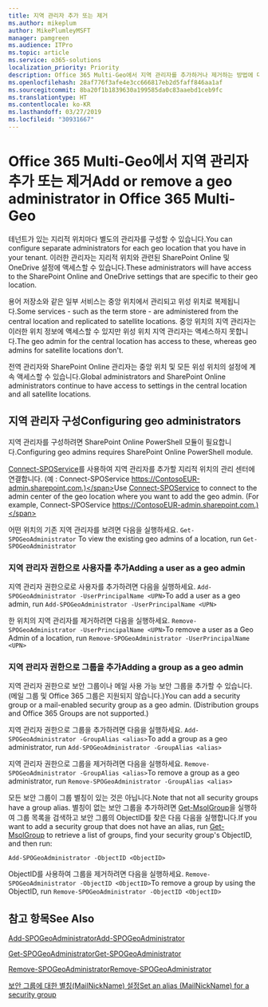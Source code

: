 ```yaml
---
title: 지역 관리자 추가 또는 제거
ms.author: mikeplum
author: MikePlumleyMSFT
manager: pamgreen
ms.audience: ITPro
ms.topic: article
ms.service: o365-solutions
localization_priority: Priority
description: Office 365 Multi-Geo에서 지역 관리자를 추가하거나 제거하는 방법에 대해 알아봅니다.
ms.openlocfilehash: 28af776f3afe4e3cc666817eb2d5faff846aa1af
ms.sourcegitcommit: 8ba20f1b1839630a199585da0c83aaebd1ceb9fc
ms.translationtype: HT
ms.contentlocale: ko-KR
ms.lasthandoff: 03/27/2019
ms.locfileid: "30931667"
---
```

# <a name="add-or-remove-a-geo-administrator-in-office-365-multi-geo"></a><span data-ttu-id="87aa5-103">Office 365 Multi-Geo에서 지역 관리자 추가 또는 제거</span><span class="sxs-lookup"><span data-stu-id="87aa5-103">Add or remove a geo administrator in Office 365 Multi-Geo</span></span>

<span data-ttu-id="87aa5-104">테넌트가 있는 지리적 위치마다 별도의 관리자를 구성할 수 있습니다.</span><span class="sxs-lookup"><span data-stu-id="87aa5-104">You can configure separate administrators for each geo location that you have in your tenant.</span></span> <span data-ttu-id="87aa5-105">이러한 관리자는 지리적 위치와 관련된 SharePoint Online 및 OneDrive 설정에 액세스할 수 있습니다.</span><span class="sxs-lookup"><span data-stu-id="87aa5-105">These administrators will have access to the SharePoint Online and OneDrive settings that are specific to their geo location.</span></span>

<span data-ttu-id="87aa5-106">용어 저장소와 같은 일부 서비스는 중앙 위치에서 관리되고 위성 위치로 복제됩니다.</span><span class="sxs-lookup"><span data-stu-id="87aa5-106">Some services - such as the term store - are administered from the central location and replicated to satellite locations.</span></span> <span data-ttu-id="87aa5-107">중앙 위치의 지역 관리자는 이러한 위치 정보에 액세스할 수 있지만 위성 위치 지역 관리자는 액세스하지 못합니다.</span><span class="sxs-lookup"><span data-stu-id="87aa5-107">The geo admin for the central location has access to these, whereas geo admins for satellite locations don't.</span></span>

<span data-ttu-id="87aa5-108">전역 관리자와 SharePoint Online 관리자는 중앙 위치 및 모든 위성 위치의 설정에 계속 액세스할 수 있습니다.</span><span class="sxs-lookup"><span data-stu-id="87aa5-108">Global administrators and SharePoint Online administrators continue to have access to settings in the central location and all satellite locations.</span></span>

## <a name="configuring-geo-administrators"></a><span data-ttu-id="87aa5-109">지역 관리자 구성</span><span class="sxs-lookup"><span data-stu-id="87aa5-109">Configuring geo administrators</span></span>

<span data-ttu-id="87aa5-110">지역 관리자를 구성하려면 SharePoint Online PowerShell 모듈이 필요합니다.</span><span class="sxs-lookup"><span data-stu-id="87aa5-110">Configuring geo admins requires SharePoint Online PowerShell module.</span></span>

<span data-ttu-id="87aa5-111">[Connect-SPOService](https://docs.microsoft.com/powershell/module/sharepoint-online/Connect-SPOService)를 사용하여 지역 관리자를 추가할 지리적 위치의 관리 센터에 연결합니다. (예 : Connect-SPOService  https://ContosoEUR-admin.sharepoint.com.)</span><span class="sxs-lookup"><span data-stu-id="87aa5-111">Use [Connect-SPOService](https://docs.microsoft.com/powershell/module/sharepoint-online/Connect-SPOService) to connect to the admin center of the geo location where you want to add the geo admin. (For example, Connect-SPOService  https://ContosoEUR-admin.sharepoint.com.)</span></span>

<span data-ttu-id="87aa5-112">어떤 위치의 기존 지역 관리자를 보려면 다음을 실행하세요. `Get-SPOGeoAdministrator` </span><span class="sxs-lookup"><span data-stu-id="87aa5-112">To view the existing geo admins of a location, run `Get-SPOGeoAdministrator`</span></span>

### <a name="adding-a-user-as-a-geo-admin"></a><span data-ttu-id="87aa5-113">지역 관리자 권한으로 사용자를 추가</span><span class="sxs-lookup"><span data-stu-id="87aa5-113">Adding a user as a geo admin</span></span>

<span data-ttu-id="87aa5-114">지역 관리자 권한으로로 사용자를 추가하려면 다음을 실행하세요. `Add-SPOGeoAdministrator -UserPrincipalName <UPN>`</span><span class="sxs-lookup"><span data-stu-id="87aa5-114">To add a user as a geo admin, run `Add-SPOGeoAdministrator -UserPrincipalName <UPN>`</span></span>

<span data-ttu-id="87aa5-115">한 위치의 지역 관리자를 제거하려면 다음을 실행하세요.  `Remove-SPOGeoAdministrator -UserPrincipalName <UPN>`</span><span class="sxs-lookup"><span data-stu-id="87aa5-115">To remove a user as a Geo Admin of a location, run  `Remove-SPOGeoAdministrator -UserPrincipalName <UPN>`</span></span>

### <a name="adding-a-group-as-a-geo-admin"></a><span data-ttu-id="87aa5-116">지역 관리자 권한으로 그룹을 추가</span><span class="sxs-lookup"><span data-stu-id="87aa5-116">Adding a group as a geo admin</span></span>

<span data-ttu-id="87aa5-117">지역 관리자 권한으로 보안 그룹이나 메일 사용 가능 보안 그룹을 추가할 수 있습니다. (메일 그룹 및 Office 365 그룹은 지원되지 않습니다.)</span><span class="sxs-lookup"><span data-stu-id="87aa5-117">You can add a security group or a mail-enabled security group as a geo admin. (Distribution groups and Office 365 Groups are not supported.)</span></span>

<span data-ttu-id="87aa5-118">지역 관리자 권한으로 그룹을 추가하려면 다음을 실행하세요. `Add-SPOGeoAdministrator -GroupAlias <alias>`</span><span class="sxs-lookup"><span data-stu-id="87aa5-118">To add a group as a geo administrator, run `Add-SPOGeoAdministrator -GroupAlias <alias>`</span></span>

<span data-ttu-id="87aa5-119">지역 관리자 권한으로 그룹을 제거하려면 다음을 실행하세요. `Remove-SPOGeoAdministrator -GroupAlias <alias>`</span><span class="sxs-lookup"><span data-stu-id="87aa5-119">To remove a group as a geo administrator, run `Remove-SPOGeoAdministrator -GroupAlias <alias>`</span></span>

<span data-ttu-id="87aa5-120">모든 보안 그룹이 그룹 별칭이 있는 것은 아닙니다.</span><span class="sxs-lookup"><span data-stu-id="87aa5-120">Note that not all security groups have a group alias.</span></span> <span data-ttu-id="87aa5-121">별칭이 없는 보안 그룹을 추가하려면 [Get-MsolGroup](https://docs.microsoft.com/ko-KR/powershell/module/msonline/get-msolgroup)을 실행하여 그룹 목록을 검색하고 보안 그룹의 ObjectID를 찾은 다음 다음을 실행합니다.</span><span class="sxs-lookup"><span data-stu-id="87aa5-121">If you want to add a security group that does not have an alias, run [Get-MsolGroup](https://docs.microsoft.com/ko-KR/powershell/module/msonline/get-msolgroup) to retrieve a list of groups, find your security group's ObjectID, and then run:</span></span>

`Add-SPOGeoAdministrator -ObjectID <ObjectID>`

<span data-ttu-id="87aa5-122">ObjectID를 사용하여 그룹을 제거하려면 다음을 실행하세요. `Remove-SPOGeoAdministrator -ObjectID <ObjectID>`</span><span class="sxs-lookup"><span data-stu-id="87aa5-122">To remove a group by using the ObjectID, run `Remove-SPOGeoAdministrator -ObjectID <ObjectID>`</span></span>

## <a name="see-also"></a><span data-ttu-id="87aa5-123">참고 항목</span><span class="sxs-lookup"><span data-stu-id="87aa5-123">See Also</span></span>

[<span data-ttu-id="87aa5-124">Add-SPOGeoAdministrator</span><span class="sxs-lookup"><span data-stu-id="87aa5-124">Add-SPOGeoAdministrator</span></span>](https://docs.microsoft.com/powershell/module/sharepoint-online/add-spogeoadministrator)

[<span data-ttu-id="87aa5-125">Get-SPOGeoAdministrator</span><span class="sxs-lookup"><span data-stu-id="87aa5-125">Get-SPOGeoAdministrator</span></span>](https://docs.microsoft.com/powershell/module/sharepoint-online/get-spogeoadministrator)

[<span data-ttu-id="87aa5-126">Remove-SPOGeoAdministrator</span><span class="sxs-lookup"><span data-stu-id="87aa5-126">Remove-SPOGeoAdministrator</span></span>](https://docs.microsoft.com/powershell/module/sharepoint-online/remove-spogeoadministrator)

[<span data-ttu-id="87aa5-127">보안 그룹에 대한 별칭(MailNickName) 설정</span><span class="sxs-lookup"><span data-stu-id="87aa5-127">Set an alias (MailNickName) for a security group</span></span>](https://docs.microsoft.com/ko-KR/powershell/module/azuread/set-azureadgroup)